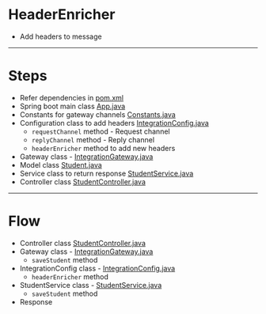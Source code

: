 # HeaderEnricher
* Add headers to message
------
# Steps
* Refer dependencies in [pom.xml](pom.xml)
* Spring boot main class [App.java](src/main/java/com/spring/integration/App.java)
* Constants for gateway channels [Constants.java](src/main/java/com/spring/integration/utils/Constants.java)
* Configuration class to add headers [IntegrationConfig.java](src/main/java/com/spring/integration/config/IntegrationConfig.java)
  * `requestChannel` method - Request channel
  * `replyChannel` method - Reply channel
  * `headerEnricher` method to add new headers
* Gateway class - [IntegrationGateway.java](src/main/java/com/spring/integration/config/gateway/IntegrationGateway.java)
* Model class [Student.java](src/main/java/com/spring/integration/model/Student.java)
* Service class to return response [StudentService.java](src/main/java/com/spring/integration/service/StudentService.java)
* Controller class [StudentController.java](src/main/java/com/spring/integration/controller/StudentController.java)
------
# Flow
* Controller class [StudentController.java](src/main/java/com/spring/integration/controller/StudentController.java)
* Gateway class - [IntegrationGateway.java](src/main/java/com/spring/integration/config/gateway/IntegrationGateway.java)
    * `saveStudent` method
* IntegrationConfig class - [IntegrationConfig.java](src/main/java/com/spring/integration/config/IntegrationConfig.java)
    * `headerEnricher` method
* StudentService class - [StudentService.java](src/main/java/com/spring/integration/service/StudentService.java)
    * `saveStudent` method
* Response